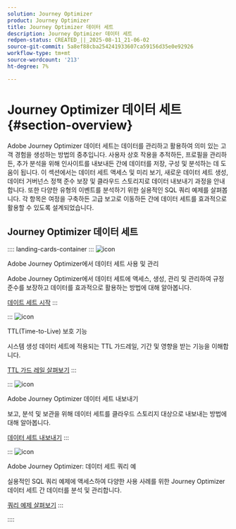 ```yaml
---
solution: Journey Optimizer
product: Journey Optimizer
title: Journey Optimizer 데이터 세트
description: Journey Optimizer 데이터 세트
redpen-status: CREATED_||_2025-08-11_21-06-02
source-git-commit: 5a8ef88cba254241933607ca59156d35e0e92926
workflow-type: tm+mt
source-wordcount: '213'
ht-degree: 7%

---
```



# Journey Optimizer 데이터 세트{#section-overview}

Adobe Journey Optimizer 데이터 세트는 데이터를 관리하고 활용하여 의미 있는 고객 경험을 생성하는 방법의 중추입니다. 사용자 상호 작용을 추적하든, 프로필을 관리하든, 추가 분석을 위해 인사이트를 내보내든 간에 데이터를 저장, 구성 및 분석하는 데 도움이 됩니다. 이 섹션에서는 데이터 세트 액세스 및 미리 보기, 새로운 데이터 세트 생성, 데이터 거버넌스 정책 준수 보장 및 클라우드 스토리지로 데이터 내보내기 과정을 안내합니다. 또한 다양한 유형의 이벤트를 분석하기 위한 실용적인 SQL 쿼리 예제를 살펴봅니다. 각 항목은 여정을 구축하든 고급 보고로 이동하든 간에 데이터 세트를 효과적으로 활용할 수 있도록 설계되었습니다.

## Journey Optimizer 데이터 세트

:::: landing-cards-container
:::
![icon](https://cdn.experienceleague.adobe.com/icons/circle-play.svg?lang=ko)

Adobe Journey Optimizer에서 데이터 세트 사용 및 관리

Adobe Journey Optimizer에서 데이터 세트에 액세스, 생성, 관리 및 관리하여 규정 준수를 보장하고 데이터를 효과적으로 활용하는 방법에 대해 알아봅니다.

[데이트 세트 시작](../using/data/get-started-datasets.md)
:::

:::
![icon](https://cdn.experienceleague.adobe.com/icons/shield-halved.svg?lang=ko)

TTL(Time-to-Live) 보호 기능

시스템 생성 데이터 세트에 적용되는 TTL 가드레일, 기간 및 영향을 받는 기능을 이해합니다.

[TTL 가드 레일 살펴보기](../using/data/datasets-ttl.md)
:::

:::
![icon](https://cdn.experienceleague.adobe.com/icons/list-check.svg?lang=ko)

Adobe Journey Optimizer 데이터 세트 내보내기

보고, 분석 및 보관을 위해 데이터 세트를 클라우드 스토리지 대상으로 내보내는 방법에 대해 알아봅니다.

[데이터 세트 내보내기](../using/data/export-datasets.md)
:::

:::
![icon](https://cdn.experienceleague.adobe.com/icons/code-branch.svg?lang=ko)

Adobe Journey Optimizer: 데이터 세트 쿼리 예

실용적인 SQL 쿼리 예제에 액세스하여 다양한 사용 사례를 위한 Journey Optimizer 데이터 세트 간 데이터를 분석 및 관리합니다.

[쿼리 예제 살펴보기](../using/data/datasets-query-examples.md)
:::

::::
